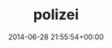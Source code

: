 ---
title:		"polizei"
type:		"photos"
mediatype:		"upload"
description:		"TBC"
date:		"2014-06-28 21:55:54+00:00"
album:		"city"
filename:		"polizei.md"
series:		""
cl_public_id:		"city/polizei"
cl_version:		1497000357
format:		"tiff"
bytes:		2332820
width:		810
height:		1440
colours:
- "#BFC5D5"
- "#181E30"
- "#466982"
- "#83AAC9"
- "#373320"
- "#385273"
- "#333C36"
- "#C2D6E8"
- "#35332D"
- "#313623"
- "#C6BAB8"
- "#717483"
- "#0F4571"
- "#071429"
- "#887B77"
- "#2E2C33"
- "#253123"
- "#072946"
- "#C1B7C0"
- "#876851"
- "#203442"
- "#5E6D72"
- "#7A5C36"
- "#2F241E"
- "#84A2C5"
- "#59655B"
- "#2B3F39"
exposure_mode:		"Auto"
program:		"Program AE"
aperture:		"2.8"
focal_length:		"200.0 mm"
iso:		"6400"
shutter_speed:		"1/40"
metering:		"Multi-segment"
flash:		"Off, Did not fire"
white_balance:		"As Shot"
colour_temp:		"5950"
has_crop:		"false"
orientation:		"Horizontal (normal)"
camera_model:		"NIKON D800"
lens_info:		"70-200mm f/2.8"
artist:		"No artist info"
x_resolution:		"300"
y_resolution:		"300"
---